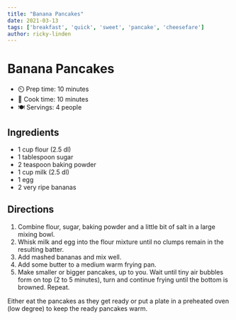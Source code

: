 ```yaml
---
title: "Banana Pancakes"
date: 2021-03-13
tags: ['breakfast', 'quick', 'sweet', 'pancake', 'cheesefare']
author: ricky-linden
---
```


# Banana Pancakes

- ⏲️ Prep time: 10 minutes
- 🍳 Cook time: 10 minutes
- 🍽️ Servings: 4 people

## Ingredients

- 1 cup flour (2.5 dl)
- 1 tablespoon sugar
- 2 teaspoon baking powder
- 1 cup milk (2.5 dl)
- 1 egg
- 2 very ripe bananas

## Directions

1. Combine flour, sugar, baking powder and a little bit of salt in a large mixing bowl.
2. Whisk milk and egg into the flour mixture until no clumps remain in the resulting batter.
3. Add mashed bananas and mix well.
4. Add some butter to a medium warm frying pan.
5. Make smaller or bigger pancakes, up to you. Wait until tiny air bubbles form on top (2 to 5 minutes), turn and continue frying until the bottom is browned. Repeat.

Either eat the pancakes as they get ready or put a plate in a preheated oven (low degree) to keep the ready pancakes warm.
